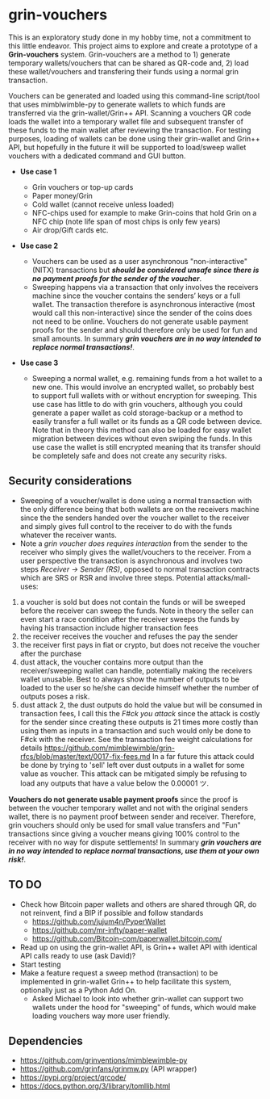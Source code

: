 # grin-vouchers
This is an exploratory study done in my hobby time, not a commitment to this little endeavor.
This project aims to explore and create a prototype of a **Grin-vouchers** system. Grin-vouchers are a method to 1) generate temporary wallets/vouchers that can be shared as QR-code and, 2) load these wallet/vouchers and transfering their funds using a normal grin transaction. 

Vouchers can be generated and loaded using this command-line script/tool that uses mimblwimble-py to generate wallets to which funds are transferred via the grin-wallet/Grin++ API. Scanning a vouchers QR code loads the wallet into a temporary wallet file and subsequent transfer of these funds to the main wallet after reviewing the transaction. For testing purposes, loading of wallets can be done using their grin-wallet and Grin++ API, but hopefully in the future it will be supported to load/sweep wallet vouchers with a dedicated command and GUI button.

* **Use case 1**
  * Grin vouchers or top-up cards   
  * Paper money/Grin 
  * Cold wallet (cannot receive unless loaded)
  * NFC-chips used for example to make Grin-coins that hold Grin on a NFC chip (note life span of most chips is only few years)
  * Air drop/Gift cards etc.
    
* **Use case 2**
  * Vouchers can be used as a user asynchronous "non-interactive" (NITX) transactions but  _**should be considered unsafe since there is no payment proofs for the sender of the voucher**_. 
  * Sweeping happens via a transaction that only involves the receivers machine since the voucher contains the senders’ keys or a full wallet. The transaction therefore is asynchronous interactive (most would call this non-interactive) since the sender of the coins does not need to be online. Vouchers do not generate usable payment proofs for the sender and should therefore only be used for fun and small amounts. In summary ***grin vouchers are in no way intended to replace normal transactions!***.
 
 * **Use case 3**
   * Sweeping a normal wallet, e.g. remaining funds from a hot wallet to a new one. This would involve an encrypted wallet, so probably best to support full wallets with or without encryption for sweeping. This use case has little to do with grin vouchers,   although you could generate a paper wallet as cold storage-backup or a method to easily transfer a full wallet or its funds as a QR code between device. Note that in theory this method can also be loaded for easy wallet migration between devices without even swiping the funds. In this use case the wallet is still encrypted meaning that its transfer should be completely safe and does not create any security risks.

## Security considerations
* Sweeping of a voucher/wallet is done using a normal transaction with the only difference being that both wallets are on the receivers machine since the the senders handed over the voucher wallet to the receiver and simply gives full control to the receiver to do with the funds whatever the receiver wants. 
* Note a *grin voucher does requires interaction* from the sender to the receiver who simply gives the wallet/vouchers to the receiver. From a user perspective the transaction is asynchronous and involves two steps *Receiver -> Sender (RS)*,  opposed to normal transaction contracts which are SRS or RSR and involve three steps. 
Potential attacks/mall-uses: 
1) a voucher is sold but does not contain the funds or will be sweeped before the receiver can sweep the funds. Note in theory the seller can even start a race condition after the receiver sweeps the funds by having his transaction include higher transaction fees
2) the receiver receives the voucher and refuses the pay the sender
3) the receiver first pays in fiat or crypto, but does not receive the voucher after the purchase
4) dust attack, the voucher contains more output than the receiver/sweeping wallet can handle, potentially making the receivers wallet unusable. Best to always show the number of outputs to be loaded to the user so he/she can decide himself whether the number of outputs poses a risk.
5) dust attack 2, the dust outputs do hold the value but will be consumed in transaction fees, I call this the *F#ck you attack* since the attack is costly for the sender since creating these outputs is 21 times more costly than using them as inputs in a transaction and such would only be done to F#ck with the receiver. See the transaction fee weight calculations for details
https://github.com/mimblewimble/grin-rfcs/blob/master/text/0017-fix-fees.md
In a far future this attack could be done by trying to 'sell' left over dust outputs in a wallet for some value as voucher.
This attack can be mitigated simply be refusing to load any outputs that have a value below the 0.00001 ツ.

**Vouchers do not generate usable payment proofs** since the proof is between the voucher temporary wallet and not with the original senders wallet, there is no payment proof between sender and receiver. Therefore, grin vouchers should only be used for small value transfers and "Fun" transactions since giving a voucher means giving 100% control to the receiver with no way for dispute settlements! In summary ***grin vouchers are in no way intended to replace normal transactions, use them at your own risk!***.

## TO DO
  * Check how Bitcoin paper wallets and others are shared through QR, do not reinvent, find a BIP if possible and follow standards
    * https://github.com/jujum4n/PyperWallet
    * https://github.com/mr-infty/paper-wallet
    * https://github.com/Bitcoin-com/paperwallet.bitcoin.com/ 
  * Read up on using the grin-wallet API, is Grin++ wallet API with identical API calls ready to use (ask David)?
  * Start testing
  * Make a feature request a sweep method (transaction) to be implemented in grin-wallet Grin++ to help facilitate this system, optionally just as a Python Add On.  
     * Asked Michael to look into whether grin-wallet can support two wallets under the hood for "sweeping" of funds, which would make loading vouchers way more user friendly.
   
## Dependencies
* https://github.com/grinventions/mimblewimble-py
* https://github.com/grinfans/grinmw.py (API wrapper)
* https://pypi.org/project/qrcode/
* https://docs.python.org/3/library/tomllib.html
  

